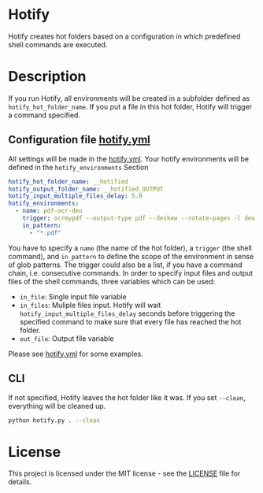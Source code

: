 # Hotify
Hotify creates hot folders based on a configuration in which predefined shell commands are executed.

# Description
If you run Hotify, all environments will be created in a subfolder defined as `hotify_hot_folder_name`. If you put a file in this hot folder, Hotify will trigger a command specified.

## Configuration file [hotify.yml](hotify.yml)
All settings will be made in the [hotify.yml](hotify.yml). Your hotify environments will be defined in the `hotify_environments` Section
```yml
hotify_hot_folder_name: __hotified
hotify_output_folder_name: __hotified_OUTPUT
hotify_input_multiple_files_delay: 5.0
hotify_environments:
  - name: pdf-ocr-deu
    trigger: ocrmypdf --output-type pdf --deskew --rotate-pages -l deu "{in_file}" "{out_file}"
    in_pattern:
      - "*.pdf"
```
You have to specify a `name` (the name of the hot folder), a `trigger` (the shell command), and `in_pattern` to define the scope of the environment in sense of glob patterns. The trigger could also be a list, if you have a command chain, i.e. consecutive commands. In order to specify input files and output files of the shell commands, three variables which can be used:
* `in_file`: Single input file variable
* `in_files`: Muliple files input. Hotify will wait `hotify_input_multiple_files_delay` seconds before triggering the specified command to make sure that every file has reached the hot folder.
* `out_file`: Output file variable

Please see [hotify.yml](hotify.yml) for some examples.

## CLI
If not specified, Hotify leaves the hot folder like it was. If you set `--clean`, everything will be cleaned up.
```bash
python hotify.py . --clean
```

# License
This project is licensed under the MIT license - see the [LICENSE](LICENSE) file for details.
